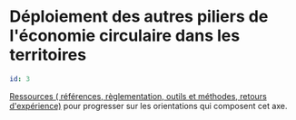 # Déploiement des autres piliers de l'économie circulaire dans les territoires
```yaml
id: 3
```
<a href="https://www.optigede.org/sites/default/files/ressources-axe-3-referentiel-economie-circulaire.pdf">Ressources (
références, règlementation, outils et méthodes, retours d'expérience)</a> pour progresser sur les orientations qui
composent cet axe. 

